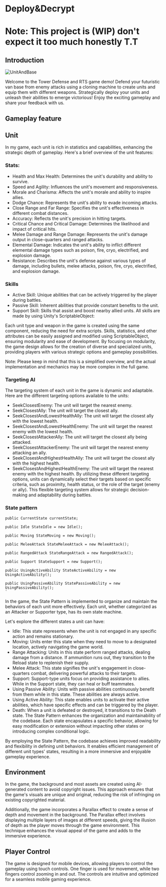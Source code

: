 # Deploy&Decrypt
# Note: This project is (WIP) don't expect it too much honestly T.T
## **Introduction**
![UnitAndBase](https://github.com/AkaiNoval/Unity-Radio-Frequency/assets/127651185/e7a3830d-899a-4d7e-bbb7-8d59a8cbb56d)

Welcome to the Tower Defense and RTS game demo! Defend your futuristic van base from enemy attacks using a cloning machine to create units and equip them with different weapons. Strategically deploy your units and unleash their abilities to emerge victorious! Enjoy the exciting gameplay and share your feedback with us.

## **Gameplay feature**
## **Unit**

In my game, each unit is rich in statistics and capabilities, enhancing the strategic depth of gameplay. Here's a brief overview of the unit features:

### **Stats:**

- Health and Max Health: Determines the unit's durability and ability to survive.
- Speed and Agility: Influences the unit's movement and responsiveness.
- Morale and Charisma: Affects the unit's morale and ability to inspire allies.
- Dodge Chance: Represents the unit's ability to evade incoming attacks.
- Close Range and Far Range: Specifies the unit's effectiveness in different combat distances.
- Accuracy: Reflects the unit's precision in hitting targets.
- Critical Chance and Critical Damage: Determines the likelihood and impact of critical hits.
- Melee Damage and Range Damage: Represents the unit's damage output in close-quarters and ranged attacks.
- Elemental Damage: Indicates the unit's ability to inflict different elemental damage types such as poison, fire, cryo, electrified, and explosion damage.
- Resistance: Describes the unit's defense against various types of damage, including bullets, melee attacks, poison, fire, cryo, electrified, and explosion damage.
  
### **Skills**

- Active Skill: Unique abilities that can be actively triggered by the player during battles.
- Passive Skill: Inherent abilities that provide constant benefits to the unit.
- Support Skill: Skills that assist and boost nearby allied units.
All skills are made by using Unity's ScriptableObject:

Each unit type and weapon in the game is created using the same component, reducing the need for extra scripts.
Skills, statistics, and other attributes can be easily assigned and modified using ScriptableObject, ensuring modularity and ease of development.
By focusing on modularity, the game design allows for the creation of diverse and specialized units, providing players with various strategic options and gameplay possibilities.

Note: Please keep in mind that this is a simplified overview, and the actual implementation and mechanics may be more complex in the full game.
### **Targeting AI**
The targeting system of each unit in the game is dynamic and adaptable. Here are the different targeting options available to the units:

- SeekClosestEnemy: The unit will target the nearest enemy.
- SeekClosestAlly: The unit will target the closest ally.
- SeekClosestAndLowestHealthAlly: The unit will target the closest ally with the lowest health.
- SeekClosestAndLowestHealthEnemy: The unit will target the nearest enemy with the lowest health.
- SeekClosestAttackerAlly: The unit will target the closest ally being attacked.
- SeekClosestAttackerEnemy: The unit will target the nearest enemy attacking an ally.
- SeekClosestAndHighestHealthAlly: The unit will target the closest ally with the highest health.
- SeekClosestAndHighestHealthEnemy: The unit will target the nearest enemy with the highest health.
By utilizing these different targeting options, units can dynamically select their targets based on specific criteria, such as proximity, health status, or the role of the target (enemy or ally). This flexible targeting system allows for strategic decision-making and adaptability during battles.
  
### **State pattern**
    public CurrentState currentState;

    public Idle StateIdle = new Idle();
    
    public Moving StateMoving = new Moving();
    
    public MeleeAttack StateMeleeAttack = new MeleeAttack();
    
    public RangedAttack StateRangeAttack = new RangedAttack();
    
    public Support StateSupport = new Support();
    
    public UsingActiveAbility StateActiveAbility = new UsingActiveAbility();
    
    public UsingPassiveAbility StatePassiveAbility = new UsingPassiveAbility();
    `
In the game, the State Pattern is implemented to organize and maintain the behaviors of each unit more effectively. Each unit, whether categorized as an Attacker or Supporter type, has its own state machine.

Let's explore the different states a unit can have:

- Idle: This state represents when the unit is not engaged in any specific action and remains stationary.
- Moving: Units enter this state when they need to move to a designated location, actively navigating the game world.
- Range Attacking: Units in this state perform ranged attacks, dealing damage from a distance. If ammunition runs out, they transition to the Reload state to replenish their supply.
- Melee Attack: This state signifies the unit's engagement in close-quarters combat, delivering powerful attacks to their targets.
- Support: Support-type units focus on providing assistance to allies. While in the Support state, they can heal or buff teammates.
- Using Passive Ability: Units with passive abilities continuously benefit from them while in this state. These abilities are always active.
- Using Active Ability: This state enables units to activate their active abilities, which have specific effects and can be triggered by the player.
- Death: When a unit is defeated or destroyed, it transitions to the Death state.
The State Pattern enhances the organization and maintainability of the codebase. Each state encapsulates a specific behavior, allowing for easy modification or extension without impacting other states or introducing complex conditional logic.

By employing the State Pattern, the codebase achieves improved readability and flexibility in defining unit behaviors. It enables efficient management of different unit types' states, resulting in a more immersive and enjoyable gameplay experience.
## **Environment**

In the game, the background and most assets are created using AI-generated content to avoid copyright issues. This approach ensures that the game's visuals are unique and original, reducing the risk of infringing on existing copyrighted material.

Additionally, the game incorporates a Parallax effect to create a sense of depth and movement in the background. The Parallax effect involves displaying multiple layers of images at different speeds, giving the illusion of depth as the player moves through the game environment. This technique enhances the visual appeal of the game and adds to the immersive experience.
## **Player Control**
The game is designed for mobile devices, allowing players to control the gameplay using touch controls. One finger is used for movement, while two fingers control zooming in and out. The controls are intuitive and optimized for a seamless mobile gaming experience.
